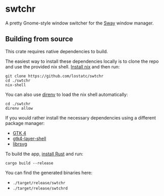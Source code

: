 # swtchr

A pretty Gnome-style window switcher for the [Sway](https://swaywm.org/) window
manager.

## Building from source

This crate requires native dependencies to build.

The easiest way to install these dependencies locally is to clone the repo and
use the provided nix shell. [Install nix](https://nixos.org/download) and then
run:

```shell
git clone https://github.com/lostatc/swtchr
cd ./swtchr
nix-shell
```

You can also use [direnv](https://direnv.net) to load the nix shell
automatically:

```shell
cd ./swtchr
direnv allow
```

If you would rather install the necessary dependencies using a different
package manager:

- [GTK 4](https://gtk-rs.org/gtk4-rs/stable/latest/book/installation_linux.html)
- [gtk4-layer-shell](https://github.com/wmww/gtk4-layer-shell?tab=readme-ov-file#distro-packages)
- [librsvg](https://gitlab.gnome.org/GNOME/librsvg)

To build the app, [install Rust](https://www.rust-lang.org/tools/install) and
run:

```shell
cargo build --release
```

You can find the generated binaries here:

- `./target/release/swtchr`
- `./target/release/swtchrd`
